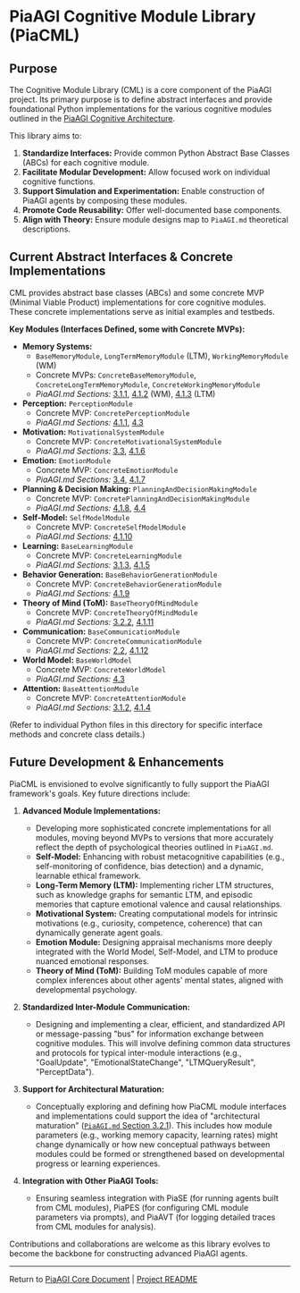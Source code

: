 <!-- PiaAGI AGI Research Framework Document -->
# PiaAGI Cognitive Module Library (PiaCML)

## Purpose

The Cognitive Module Library (CML) is a core component of the PiaAGI project. Its primary purpose is to define abstract interfaces and provide foundational Python implementations for the various cognitive modules outlined in the [PiaAGI Cognitive Architecture](../../PiaAGI.md#4-the-piaagi-cognitive-architecture).

This library aims to:
1.  **Standardize Interfaces:** Provide common Python Abstract Base Classes (ABCs) for each cognitive module.
2.  **Facilitate Modular Development:** Allow focused work on individual cognitive functions.
3.  **Support Simulation and Experimentation:** Enable construction of PiaAGI agents by composing these modules.
4.  **Promote Code Reusability:** Offer well-documented base components.
5.  **Align with Theory:** Ensure module designs map to `PiaAGI.md` theoretical descriptions.

## Current Abstract Interfaces & Concrete Implementations

CML provides abstract base classes (ABCs) and some concrete MVP (Minimal Viable Product) implementations for core cognitive modules. These concrete implementations serve as initial examples and testbeds.

**Key Modules (Interfaces Defined, some with Concrete MVPs):**
*   **Memory Systems:**
    *   `BaseMemoryModule`, `LongTermMemoryModule` (LTM), `WorkingMemoryModule` (WM)
    *   Concrete MVPs: `ConcreteBaseMemoryModule`, `ConcreteLongTermMemoryModule`, `ConcreteWorkingMemoryModule`
    *   *PiaAGI.md Sections:* [3.1.1](../../PiaAGI.md#311-memory-systems-ltm-wm-sensory-memory-and-their-agi-relevance), [4.1.2](../../PiaAGI.md#41-core-modules-and-their-interactions) (WM), [4.1.3](../../PiaAGI.md#41-core-modules-and-their-interactions) (LTM)
*   **Perception:** `PerceptionModule`
    *   Concrete MVP: `ConcretePerceptionModule`
    *   *PiaAGI.md Sections:* [4.1.1](../../PiaAGI.md#41-core-modules-and-their-interactions), [4.3](../../PiaAGI.md#43-perception-and-world-modeling-conceptual)
*   **Motivation:** `MotivationalSystemModule`
    *   Concrete MVP: `ConcreteMotivationalSystemModule`
    *   *PiaAGI.md Sections:* [3.3](../../PiaAGI.md#33-motivational-systems-and-intrinsic-goals), [4.1.6](../../PiaAGI.md#41-core-modules-and-their-interactions)
*   **Emotion:** `EmotionModule`
    *   Concrete MVP: `ConcreteEmotionModule`
    *   *PiaAGI.md Sections:* [3.4](../../PiaAGI.md#34-computational-models-of-emotion), [4.1.7](../../PiaAGI.md#41-core-modules-and-their-interactions)
*   **Planning & Decision Making:** `PlanningAndDecisionMakingModule`
    *   Concrete MVP: `ConcretePlanningAndDecisionMakingModule`
    *   *PiaAGI.md Sections:* [4.1.8](../../PiaAGI.md#41-core-modules-and-their-interactions), [4.4](../../PiaAGI.md#44-action-selection-and-execution)
*   **Self-Model:** `SelfModelModule`
    *   Concrete MVP: `ConcreteSelfModelModule`
    *   *PiaAGI.md Sections:* [4.1.10](../../PiaAGI.md#41-core-modules-and-their-interactions)
*   **Learning:** `BaseLearningModule`
    *   Concrete MVP: `ConcreteLearningModule`
    *   *PiaAGI.md Sections:* [3.1.3](../../PiaAGI.md#313-learning-theories-and-mechanisms-for-agi), [4.1.5](../../PiaAGI.md#41-core-modules-and-their-interactions)
*   **Behavior Generation:** `BaseBehaviorGenerationModule`
    *   Concrete MVP: `ConcreteBehaviorGenerationModule`
    *   *PiaAGI.md Sections:* [4.1.9](../../PiaAGI.md#41-core-modules-and-their-interactions)
*   **Theory of Mind (ToM):** `BaseTheoryOfMindModule`
    *   Concrete MVP: `ConcreteTheoryOfMindModule`
    *   *PiaAGI.md Sections:* [3.2.2](../../PiaAGI.md#322-theory-of-mind-tom-for-socially-aware-agi), [4.1.11](../../PiaAGI.md#41-core-modules-and-their-interactions)
*   **Communication:** `BaseCommunicationModule`
    *   Concrete MVP: `ConcreteCommunicationModule`
    *   *PiaAGI.md Sections:* [2.2](../../PiaAGI.md#22-communication-theory-for-agi-level-interaction), [4.1.12](../../PiaAGI.md#41-core-modules-and-their-interactions)
*   **World Model:** `BaseWorldModel`
    *   Concrete MVP: `ConcreteWorldModel`
    *   *PiaAGI.md Sections:* [4.3](../../PiaAGI.md#43-perception-and-world-modeling-conceptual)
*   **Attention:** `BaseAttentionModule`
    *   Concrete MVP: `ConcreteAttentionModule`
    *   *PiaAGI.md Sections:* [3.1.2](../../PiaAGI.md#312-attention-and-cognitive-control-central-executive-functions), [4.1.4](../../PiaAGI.md#41-core-modules-and-their-interactions)


(Refer to individual Python files in this directory for specific interface methods and concrete class details.)

## Future Development & Enhancements

PiaCML is envisioned to evolve significantly to fully support the PiaAGI framework's goals. Key future directions include:

1.  **Advanced Module Implementations:**
    *   Developing more sophisticated concrete implementations for all modules, moving beyond MVPs to versions that more accurately reflect the depth of psychological theories outlined in `PiaAGI.md`.
    *   **Self-Model:** Enhancing with robust metacognitive capabilities (e.g., self-monitoring of confidence, bias detection) and a dynamic, learnable ethical framework.
    *   **Long-Term Memory (LTM):** Implementing richer LTM structures, such as knowledge graphs for semantic LTM, and episodic memories that capture emotional valence and causal relationships.
    *   **Motivational System:** Creating computational models for intrinsic motivations (e.g., curiosity, competence, coherence) that can dynamically generate agent goals.
    *   **Emotion Module:** Designing appraisal mechanisms more deeply integrated with the World Model, Self-Model, and LTM to produce nuanced emotional responses.
    *   **Theory of Mind (ToM):** Building ToM modules capable of more complex inferences about other agents' mental states, aligned with developmental psychology.

2.  **Standardized Inter-Module Communication:**
    *   Designing and implementing a clear, efficient, and standardized API or message-passing "bus" for information exchange between cognitive modules. This will involve defining common data structures and protocols for typical inter-module interactions (e.g., "GoalUpdate", "EmotionalStateChange", "LTMQueryResult", "PerceptData").

3.  **Support for Architectural Maturation:**
    *   Conceptually exploring and defining how PiaCML module interfaces and implementations could support the idea of "architectural maturation" ([`PiaAGI.md` Section 3.2.1](../../PiaAGI.md#321-stages-of-cognitive-development-and-architectural-maturation)). This includes how module parameters (e.g., working memory capacity, learning rates) might change dynamically or how new conceptual pathways between modules could be formed or strengthened based on developmental progress or learning experiences.

4.  **Integration with Other PiaAGI Tools:**
    *   Ensuring seamless integration with PiaSE (for running agents built from CML modules), PiaPES (for configuring CML module parameters via prompts), and PiaAVT (for logging detailed traces from CML modules for analysis).

Contributions and collaborations are welcome as this library evolves to become the backbone for constructing advanced PiaAGI agents.

---
Return to [PiaAGI Core Document](../../PiaAGI.md) | [Project README](../../README.md)
```
